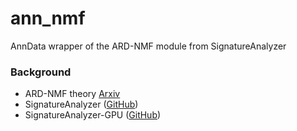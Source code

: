 # ann_nmf

AnnData wrapper of the ARD-NMF module from SignatureAnalyzer


### Background

* ARD-NMF theory [Arxiv](https://arxiv.org/pdf/1111.6085.pdf)
* SignatureAnalyzer ([GitHub](https://github.com/getzlab/getzlab-SignatureAnalyzer))
* SignatureAnalyzer-GPU ([GitHub](https://github.com/broadinstitute/SignatureAnalyzer-GPU))